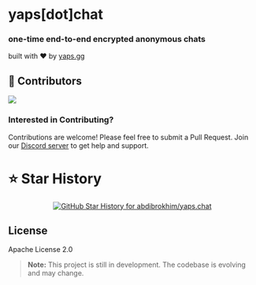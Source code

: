 # yaps[dot]chat

### one-time end-to-end encrypted anonymous chats

built with ❤️ by [yaps.gg](https://yaps.gg)

## 💙 Contributors

<a href="https://github.com/abdibrokhim/yaps.chat/graphs/contributors">
  <img src="https://contrib.rocks/image?repo=abdibrokhim/yaps.chat" />
</a>

### Interested in Contributing?

Contributions are welcome! Please feel free to submit a Pull Request. Join our [Discord server](https://discord.gg/nUdcd9p8Ae) to get help and support.

# ⭐️ Star History

<p align="center">
  <a target="_blank" href="https://star-history.com/#abdibrokhim/yaps.chat&Date">
    <picture>
      <source media="(prefers-color-scheme: dark)" srcset="https://api.star-history.com/svg?repos=abdibrokhim/yaps.chat&type=Date&theme=dark">
      <img alt="GitHub Star History for abdibrokhim/yaps.chat" src="https://api.star-history.com/svg?repos=abdibrokhim/yaps.chat&type=Date">
    </picture>
  </a>
</p>

## License

Apache License 2.0

> **Note:** This project is still in development. The codebase is evolving and may change.